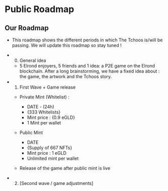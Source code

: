 # Public Roadmap

## Our Roadmap 
- This roadmap shows the different periods in which The Tchoos is/will be passing. We will update this roadmap so stay tuned !

- 0) General idea 
    - 5 Elrond enjoyers, 5 friends and 1 idea: a P2E game on the Elrond blockchain. After a long brainstorming, we have a fixed idea about : the game, the artwork and the Tchoos story.

- 1) First Wave + Game release
    - Private Mint (Whitelist) :
        - DATE - (24h)
        - {333 Whitelists}
        - Mint price : {0.9 eGLD} 
        - 1 Mint per wallet 

    - Public Mint
        - DATE
        - {Supply of 667 NFTs}
        - Mint price : 1 eGLD
        - Unlimited mint per wallet

    - Release of the game after public mint is live

- 2) [Second wave / game adjustments]